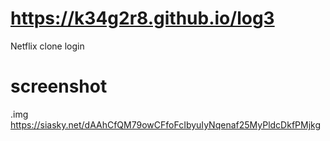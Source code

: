 # https://k34g2r8.github.io/log3


Netflix clone login

# screenshot 

.img https://siasky.net/dAAhCfQM79owCFfoFcIbyuIyNqenaf25MyPldcDkfPMjkg
